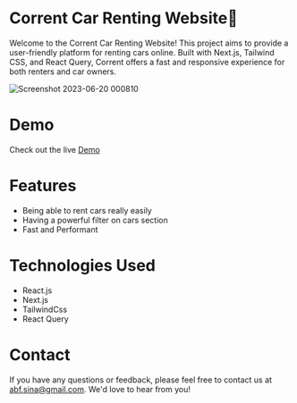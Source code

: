 # Corrent Car Renting Website🚗

Welcome to the Corrent Car Renting Website! This project aims to provide a user-friendly platform for renting cars online. Built with Next.js, Tailwind CSS, and React Query, Corrent offers a fast and responsive experience for both renters and car owners.

![Screenshot 2023-06-20 000810](https://github.com/Sina-Abf/Corrent-website/assets/93657010/5388a93e-f890-40b3-ae08-90afb4cdba61)

# Demo

Check out the live [Demo](https://Corrent-website.vercel.app/)

# Features

- Being able to rent cars really easily
- Having a powerful filter on cars section
- Fast and Performant

# Technologies Used

- React.js
- Next.js
- TailwindCss
- React Query

# Contact

If you have any questions or feedback, please feel free to contact us at abf.sina@gmail.com. We'd love to hear from you!
